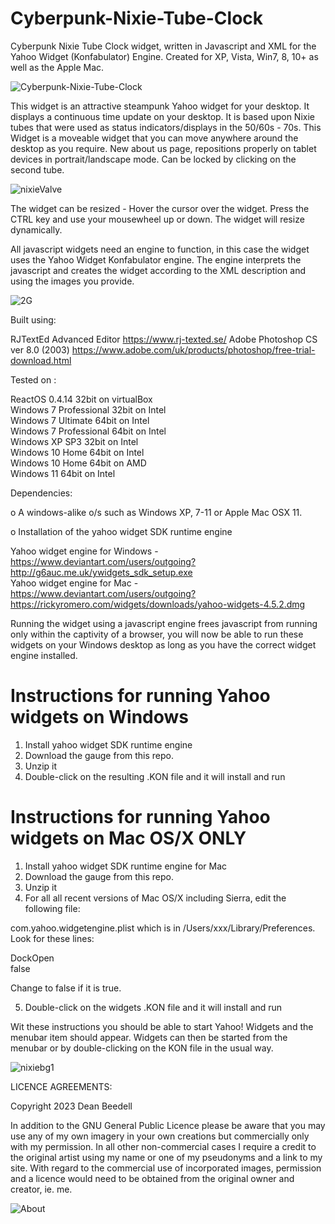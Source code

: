# Cyberpunk-Nixie-Tube-Clock
 
 Cyberpunk Nixie Tube Clock widget, written in Javascript and XML for the Yahoo 
 Widget (Konfabulator) Engine. Created for XP, Vista, Win7, 8, 10+ as well as the 
 Apple Mac.
 
![Cyberpunk-Nixie-Tube-Clock](https://github.com/yereverluvinunclebert/Cyberpunk-Nixie-Tube-Clock/assets/2788342/05711f89-99a0-44ad-baf4-7f029cd4a36b)

 This widget is an attractive steampunk Yahoo widget for your desktop. It 
 displays a continuous time update on your desktop. It is based upon Nixie tubes 
 that were used as status indicators/displays in the 50/60s - 70s. This Widget 
 is a moveable widget that you can move anywhere around the desktop as you 
 require. New about us page, repositions properly on tablet devices in 
 portrait/landscape mode. Can be locked by clicking on the second tube.
 
 ![nixieValve](https://github.com/yereverluvinunclebert/Cyberpunk-Nixie-Tube-Clock/assets/2788342/073c64ef-7ac9-4e36-a248-2065b7f861fd)

 The widget can be resized - Hover the cursor over the widget. Press the CTRL key 
 and use your mousewheel up or down. The widget will resize dynamically.
 
 All javascript widgets need an engine to function, in this case the widget uses 
 the Yahoo Widget Konfabulator engine. The engine interprets the javascript and 
 creates the widget according to the XML description and using the images you 
 provide. 

 ![2G](https://github.com/yereverluvinunclebert/Cyberpunk-Nixie-Tube-Clock/assets/2788342/f8374572-9850-4c4f-ae68-6c4c73aec94a)

Built using: 

  RJTextEd Advanced Editor  https://www.rj-texted.se/ 
  Adobe Photoshop CS ver 8.0 (2003)  https://www.adobe.com/uk/products/photoshop/free-trial-download.html  

Tested on :

  ReactOS 0.4.14 32bit on virtualBox    
  Windows 7 Professional 32bit on Intel    
  Windows 7 Ultimate 64bit on Intel    
  Windows 7 Professional 64bit on Intel    
  Windows XP SP3 32bit on Intel    
  Windows 10 Home 64bit on Intel    
  Windows 10 Home 64bit on AMD    
  Windows 11 64bit on Intel  
  
   
 Dependencies:
 
 o A windows-alike o/s such as Windows XP, 7-11 or Apple Mac OSX 11.    	
 
 o Installation of the yahoo widget SDK runtime engine  
 
   Yahoo widget engine for Windows - https://www.deviantart.com/users/outgoing?http://g6auc.me.uk/ywidgets_sdk_setup.exe  
   Yahoo widget engine for Mac - https://www.deviantart.com/users/outgoing?https://rickyromero.com/widgets/downloads/yahoo-widgets-4.5.2.dmg
 
 Running the widget using a javascript engine frees javascript from running only 
 within the captivity of a browser, you will now be able to run these widgets on 
 your Windows desktop as long as you have the correct widget engine installed.
  
 Instructions for running Yahoo widgets on Windows
 =================================================
 
 1. Install yahoo widget SDK runtime engine
 2. Download the gauge from this repo.
 3. Unzip it
 4. Double-click on the resulting .KON file and it will install and run
 
 Instructions for running Yahoo widgets on Mac OS/X ONLY
 ========================================================
 
 1. Install yahoo widget SDK runtime engine for Mac
 2. Download the gauge from this repo.
 3. Unzip it
 4. For all all recent versions of Mac OS/X including Sierra, edit the following 
 file:
 
 com.yahoo.widgetengine.plist which is in /Users/xxx/Library/Preferences. Look 
 for these lines: 
    
   <key>DockOpen</key>  
   <string>false</string>  
 
 Change to false if it is true.
 
 5. Double-click on the widgets .KON file and it will install and run
 
 Wit these instructions you should be able to start Yahoo! Widgets and the 
 menubar item should appear. Widgets can then be started from the menubar or by 
 double-clicking on the KON file in the usual way.
 
 ![nixiebg1](https://github.com/yereverluvinunclebert/Cyberpunk-Nixie-Tube-Clock/assets/2788342/503b987a-19ad-4689-8847-b3a9cfc89475)

 
 LICENCE AGREEMENTS:
 
 Copyright 2023 Dean Beedell
 
 In addition to the GNU General Public Licence please be aware that you may use
 any of my own imagery in your own creations but commercially only with my
 permission. In all other non-commercial cases I require a credit to the
 original artist using my name or one of my pseudonyms and a link to my site.
 With regard to the commercial use of incorporated images, permission and a
 licence would need to be obtained from the original owner and creator, ie. me.
 
![About](https://github.com/yereverluvinunclebert/Cyberpunk-Nixie-Tube-Clock/assets/2788342/9225a09e-a059-4a1d-b340-ed081bf161dc)
